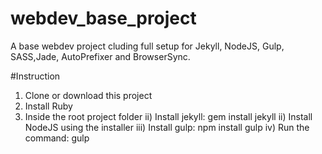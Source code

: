 # webdev_base_project
A base webdev project cluding full setup for Jekyll, NodeJS, Gulp, SASS,Jade, AutoPrefixer and BrowserSync.

#Instruction
1. Clone or download this project
2. Install Ruby
2. Inside the root project folder
  ii) Install jekyll: gem install jekyll
  ii) Install NodeJS using the installer
  iii) Install gulp: npm install gulp
  iv) Run the command: gulp
